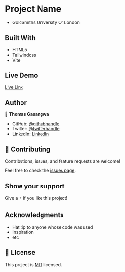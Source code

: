 # Project Name

- GoldSmiths University Of London


## Built With

- HTML5
- Tailwindcss
- Vite

## Live Demo

[Live Link](https://classy-bubblegum-bc65fb.netlify.app/)

## Author

👤 **Thomas Gasangwa**

- GitHub: [@githubhandle](https://github.com/gasangw)
- Twitter: [@twitterhandle](https://twitter.com/ThomasGasangwa)
- LinkedIn: [LinkedIn](https://linkedin.com/in/linkedinhandle)

## 🤝 Contributing

Contributions, issues, and feature requests are welcome!

Feel free to check the [issues page](https://github.com/gasangw/Gold-Smith-clone/issues).

## Show your support

Give a ⭐️ if you like this project!

## Acknowledgments

- Hat tip to anyone whose code was used
- Inspiration
- etc

## 📝 License

This project is [MIT](./MIT.md) licensed.
